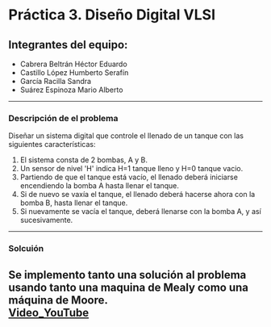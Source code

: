 # Práctica 3. Diseño Digital VLSI
## Integrantes del equipo:
- Cabrera Beltrán Héctor Eduardo
- Castillo López Humberto Serafín
- García Racilla Sandra
- Suárez Espinoza Mario Alberto
---
### Descripción de el problema
Diseñar un sistema digital que controle el llenado de un tanque con las
siguientes características:
1. El sistema consta de 2 bombas, A y B.
2. Un sensor de nivel 'H' indica H=1 tanque lleno y H=0 tanque vacio.
3. Partiendo de que el tanque está vacío, el llenado deberá iniciarse
encendiendo la bomba A hasta llenar el tanque.
4. Si de nuevo se vaxía el tanque, el llenado deberá hacerse ahora con la 
bomba B, hasta llenar el tanque.
5. Si nuevamente se vacía el tanque, deberá llenarse con la bomba A, y así
sucesivamente.
---
### Solcuión
Se implemento tanto una solución al problema usando tanto una maquina de Mealy
como una máquina de Moore.  
[Video_YouTube](wwww.youtube.com.mx)
---
